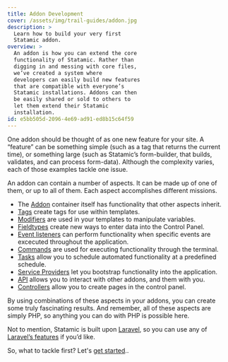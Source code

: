```yaml
---
title: Addon Development
cover: /assets/img/trail-guides/addon.jpg
description: >
  Learn how to build your very first
  Statamic addon.
overview: >
  An addon is how you can extend the core
  functionality of Statamic. Rather than
  digging in and messing with core files,
  we’ve created a system where
  developers can easily build new features
  that are compatible with everyone’s
  Statamic installations. Addons can then
  be easily shared or sold to others to
  let them extend their Statamic
  installation.
id: e5bb505d-2096-4e69-ad91-ed8b15c64f59
---
```

One addon should be thought of as one new feature for your site. A “feature” can be something simple (such as a tag that returns the current time), or something large (such as Statamic’s form-builder, that builds, validates, and can process form-data). Although the complexity varies, each of those examples tackle one issue.

An addon can contain a number of aspects. It can be made up of one of them, or up to all of them. Each aspect accomplishes different missions.

- The [Addon][addon] container itself has functionality that other aspects inherit.
- [Tags][tags] create tags for use within templates.
- [Modifiers][modifiers] are used in your templates to manipulate variables.
- [Fieldtypes][fieldtypes] create new ways to enter data into the Control Panel.
- [Event listeners][event-listeners] can perform functionality when specific events are excecuted throughout the application.
- [Commands][commands] are used for executing functionality through the terminal.
- [Tasks][tasks] allow you to schedule automated functionality at a predefined schedule.
- [Service Providers][service-providers] let you bootstrap functionality into the application.
- [API][api] allows you to interact with other addons, and them with you.
- [Controllers][controllers] allow you to create pages in the control panel.


By using combinations of these aspects in your addons, you can create some truly fascinating results. And remember, all of these aspects are simply PHP, so anything you can do with PHP is possible here.

Not to mention, Statamic is built upon [Laravel][laravel], so you can use any of [Laravel’s features][laravels-features] if you’d like.

So, what to tackle first? Let's [get started][getting-started]..

[getting-started]: /addons/getting-started
[addon]: /addons/anatomy/addon
[tags]: /addons/anatomy/tags
[modifiers]: /addons/anatomy/modifiers
[fieldtypes]: /addons/anatomy/fieldtypes
[event-listeners]: /addons/anatomy/event-listeners
[commands]: /addons/anatomy/commands
[tasks]: /addons/anatomy/tasks
[service-providers]: /addons/anatomy/service-providers
[api]: /addons/anatomy/api
[controllers]: /addons/anatomy/controllers
[laravel]: http://laravel.com
[laravels-features]: http://laravel.com/docs
